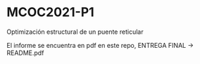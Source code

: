 # MCOC2021-P1
Optimización estructural de un puente reticular

El informe se encuentra en pdf en este repo, ENTREGA FINAL -> README.pdf